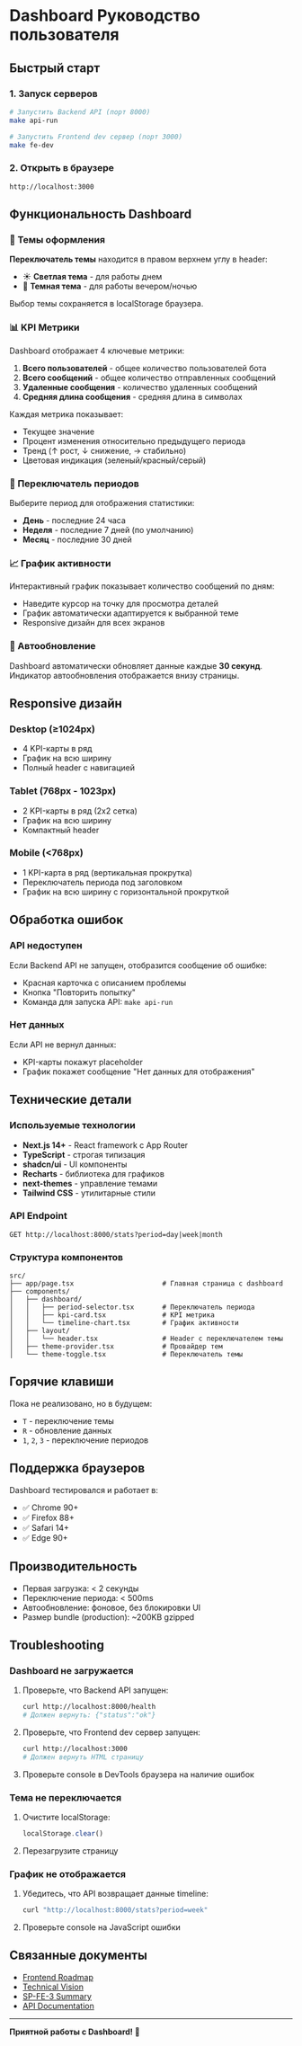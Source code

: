 # Dashboard Руководство пользователя

## Быстрый старт

### 1. Запуск серверов

```bash
# Запустить Backend API (порт 8000)
make api-run

# Запустить Frontend dev сервер (порт 3000)
make fe-dev
```

### 2. Открыть в браузере

```
http://localhost:3000
```

## Функциональность Dashboard

### 🎨 Темы оформления

**Переключатель темы** находится в правом верхнем углу в header:
- ☀️ **Светлая тема** - для работы днем
- 🌙 **Темная тема** - для работы вечером/ночью

Выбор темы сохраняется в localStorage браузера.

### 📊 KPI Метрики

Dashboard отображает 4 ключевые метрики:

1. **Всего пользователей** - общее количество пользователей бота
2. **Всего сообщений** - общее количество отправленных сообщений
3. **Удаленные сообщения** - количество удаленных сообщений
4. **Средняя длина сообщения** - средняя длина в символах

Каждая метрика показывает:
- Текущее значение
- Процент изменения относительно предыдущего периода
- Тренд (↑ рост, ↓ снижение, → стабильно)
- Цветовая индикация (зеленый/красный/серый)

### 📅 Переключатель периодов

Выберите период для отображения статистики:
- **День** - последние 24 часа
- **Неделя** - последние 7 дней (по умолчанию)
- **Месяц** - последние 30 дней

### 📈 График активности

Интерактивный график показывает количество сообщений по дням:
- Наведите курсор на точку для просмотра деталей
- График автоматически адаптируется к выбранной теме
- Responsive дизайн для всех экранов

### 🔄 Автообновление

Dashboard автоматически обновляет данные каждые **30 секунд**.
Индикатор автообновления отображается внизу страницы.

## Responsive дизайн

### Desktop (≥1024px)
- 4 KPI-карты в ряд
- График на всю ширину
- Полный header с навигацией

### Tablet (768px - 1023px)
- 2 KPI-карты в ряд (2x2 сетка)
- График на всю ширину
- Компактный header

### Mobile (<768px)
- 1 KPI-карта в ряд (вертикальная прокрутка)
- Переключатель периода под заголовком
- График на всю ширину с горизонтальной прокруткой

## Обработка ошибок

### API недоступен

Если Backend API не запущен, отобразится сообщение об ошибке:
- Красная карточка с описанием проблемы
- Кнопка "Повторить попытку"
- Команда для запуска API: `make api-run`

### Нет данных

Если API не вернул данных:
- KPI-карты покажут placeholder
- График покажет сообщение "Нет данных для отображения"

## Технические детали

### Используемые технологии
- **Next.js 14+** - React framework с App Router
- **TypeScript** - строгая типизация
- **shadcn/ui** - UI компоненты
- **Recharts** - библиотека для графиков
- **next-themes** - управление темами
- **Tailwind CSS** - утилитарные стили

### API Endpoint
```
GET http://localhost:8000/stats?period=day|week|month
```

### Структура компонентов
```
src/
├── app/page.tsx                      # Главная страница с dashboard
├── components/
│   ├── dashboard/
│   │   ├── period-selector.tsx       # Переключатель периода
│   │   ├── kpi-card.tsx              # KPI метрика
│   │   └── timeline-chart.tsx        # График активности
│   ├── layout/
│   │   └── header.tsx                # Header с переключателем темы
│   ├── theme-provider.tsx            # Провайдер тем
│   └── theme-toggle.tsx              # Переключатель темы
```

## Горячие клавиши

Пока не реализовано, но в будущем:
- `T` - переключение темы
- `R` - обновление данных
- `1`, `2`, `3` - переключение периодов

## Поддержка браузеров

Dashboard тестировался и работает в:
- ✅ Chrome 90+
- ✅ Firefox 88+
- ✅ Safari 14+
- ✅ Edge 90+

## Производительность

- Первая загрузка: < 2 секунды
- Переключение периода: < 500ms
- Автообновление: фоновое, без блокировки UI
- Размер bundle (production): ~200KB gzipped

## Troubleshooting

### Dashboard не загружается

1. Проверьте, что Backend API запущен:
   ```bash
   curl http://localhost:8000/health
   # Должен вернуть: {"status":"ok"}
   ```

2. Проверьте, что Frontend dev сервер запущен:
   ```bash
   curl http://localhost:3000
   # Должен вернуть HTML страницу
   ```

3. Проверьте console в DevTools браузера на наличие ошибок

### Тема не переключается

1. Очистите localStorage:
   ```javascript
   localStorage.clear()
   ```

2. Перезагрузите страницу

### График не отображается

1. Убедитесь, что API возвращает данные timeline:
   ```bash
   curl "http://localhost:8000/stats?period=week"
   ```

2. Проверьте console на JavaScript ошибки

## Связанные документы

- [Frontend Roadmap](doc/frontend-roadmap.md)
- [Technical Vision](doc/front-vision.md)
- [SP-FE-3 Summary](doc/sprints/sp-fe-3-summary.md)
- [API Documentation](../api/README.md)

---

**Приятной работы с Dashboard! 🎉**

